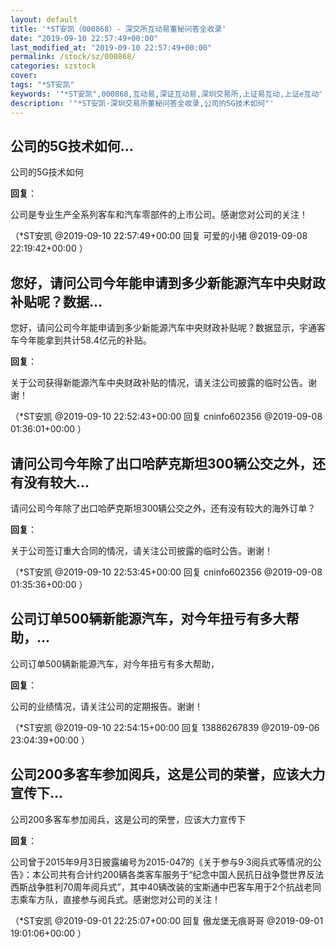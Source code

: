 ```yaml
---
layout: default
title: '*ST安凯（000868）- 深交所互动易董秘问答全收录'
date: "2019-09-10 22:57:49+00:00"
last_modified_at: "2019-09-10 22:57:49+00:00"
permalink: /stock/sz/000868/
categories: szstock
cover: 
tags: "*ST安凯"
keywords: '"*ST安凯",000868,互动易,深证互动易,深圳交易所,上证易互动,上证e互动'
description: '"*ST安凯-深圳交易所董秘问答全收录,公司的5G技术如何"'
---
```


## 公司的5G技术如何...

公司的5G技术如何

**回复**：

公司是专业生产全系列客车和汽车零部件的上市公司。感谢您对公司的关注！ 

（*ST安凯  @2019-09-10 22:57:49+00:00 回复 可爱的小猪  @2019-09-08 22:19:42+00:00 ）

## 您好，请问公司今年能申请到多少新能源汽车中央财政补贴呢？数据...

您好，请问公司今年能申请到多少新能源汽车中央财政补贴呢？数据显示，宇通客车今年能拿到共计58.4亿元的补贴。

**回复**：

关于公司获得新能源汽车中央财政补贴的情况，请关注公司披露的临时公告。谢谢！ 

（*ST安凯  @2019-09-10 22:52:43+00:00 回复 cninfo602356  @2019-09-08 01:36:01+00:00 ）

## 请问公司今年除了出口哈萨克斯坦300辆公交之外，还有没有较大...

请问公司今年除了出口哈萨克斯坦300辆公交之外，还有没有较大的海外订单？

**回复**：

关于公司签订重大合同的情况，请关注公司披露的临时公告。谢谢！ 

（*ST安凯  @2019-09-10 22:53:45+00:00 回复 cninfo602356  @2019-09-08 01:35:36+00:00 ）

## 公司订单500辆新能源汽车，对今年扭亏有多大帮助，...

公司订单500辆新能源汽车，对今年扭亏有多大帮助，

**回复**：

公司的业绩情况，请关注公司的定期报告。谢谢！ 

（*ST安凯  @2019-09-10 22:54:15+00:00 回复 13886267839  @2019-09-06 23:04:39+00:00 ）

## 公司200多客车参加阅兵，这是公司的荣誉，应该大力宣传下...

公司200多客车参加阅兵，这是公司的荣誉，应该大力宣传下

**回复**：

公司曾于2015年9月3日披露编号为2015-047的《关于参与9·3阅兵式等情况的公告》：本公司共有合计约200辆各类客车服务于“纪念中国人民抗日战争暨世界反法西斯战争胜利70周年阅兵式”，其中40辆改装的宝斯通中巴客车用于2个抗战老同志乘车方队，直接参与阅兵式。感谢您对公司的关注！ 

（*ST安凯  @2019-09-01 22:25:07+00:00 回复 傲龙堡无痕哥哥  @2019-09-01 19:01:06+00:00 ）

